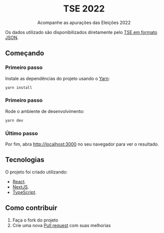 <h1 align="center">TSE 2022</h1>
<p align="center">Acompanhe as apurações das Eleições 2022</p>

Os dados utilizado são disponibilizados diretamente pelo [TSE em formato JSON](https://resultados.tse.jus.br/oficial/ele2022/544/dados-simplificados/br/br-c0001-e000544-r.json).

## Começando

### Primeiro passo

Instale as dependências do projeto usando o [Yarn](https://yarnpkg.com/getting-started/install):

```bash
yarn install
```

### Primeiro passo

Rode o ambiente de desenvolvimento:

```bash
yarn dev
```

### Último passo

Por fim, abra [http://localhost:3000](http://localhost:3000) no seu navegador para ver o resultado.

## Tecnologias 

O projeto foi criado utilizando:

- [React](https://pt-br.reactjs.org/).
- [NextJS](https://nextjs.org/).
- [TypeScript](https://www.typescriptlang.org/).

## Como contribuir

1. Faça o fork do projeto
2. Crie uma nova [Pull request](https://github.com/akinncar/tse2022/pulls) com suas melhorias 
